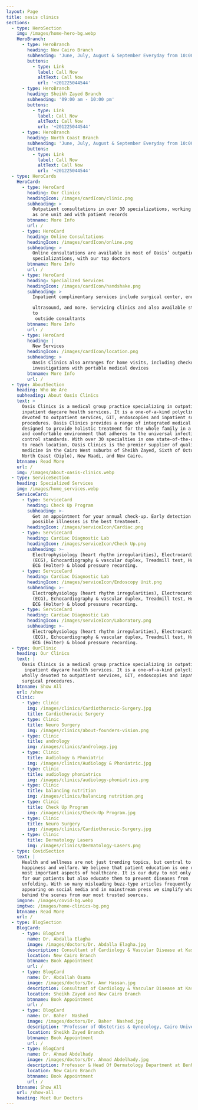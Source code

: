 ```yaml
---
layout: Page
title: oasis clinics
sections:
  - type: HeroSection
    img: /images/home-hero-bg.webp
    HeroBranch:
      - type: HeroBranch
        heading: New Cairo Branch
        subheading: 'June, July, August & September Everyday from 10:00 am to 12:00 am'
        buttons:
          - type: Link
            label: Call Now
            altText: Call Now
            url: '+201225044544'
      - type: HeroBranch
        heading: Sheikh Zayed Branch
        subheading: '09:00 am - 10:00 pm'
        buttons:
          - type: Link
            label: Call Now
            altText: Call Now
            url: '+201225044544'
      - type: HeroBranch
        heading: North Coast Branch
        subheading: 'June, July, August & September Everyday from 10:00 am to 12:00 am'
        buttons:
          - type: Link
            label: Call Now
            altText: Call Now
            url: '+201225044544'
  - type: HeroCards
    HeroCard:
      - type: HeroCard
        heading: Our Clinics
        headingIcon: /images/cardIcon/clinic.png
        subheading: >
          Outpatient consultations in over 30 specializations, working together
          as one unit and with patient records
        btnname: More Info
        url: /
      - type: HeroCard
        heading: Online Consultations
        headingIcon: /images/cardIcon/online.png
        subheading: >
          Online consultations are available in most of Oasis’ outpatient
          specializations, with our top doctors
        btnname: More Info
        url: /
      - type: HeroCard
        heading: Specialized Services
        headingIcon: /images/cardIcon/handshake.png
        subheading: >
          Inpatient complimentary services include surgical center, endoscopy, 

          ultrasound, and more. Servicing clinics and also available standalone
          to
           outside consultants
        btnname: More Info
        url: /
      - type: HeroCard
        heading: |
          New Services
        headingIcon: /images/cardIcon/location.png
        subheading: >
          Oasis Clinics also arranges for home visits, including checkups and
          investigations with portable medical devices
        btnname: More Info
        url: /
  - type: AboutSection
    heading: Who We Are
    subheading: About Oasis Clinics
    text: >
      Oasis Clinics is a medical group practice specializing in outpatient and
      inpatient daycare health services. It is a one-of-a-kind polyclinic wholly
      devoted to outpatient services, GIT, endoscopies and inpatient surgical
      procedures. Oasis Clinics provides a range of integrated medical services
      designed to provide holistic treatment for the whole family in a positive
      and comfortable environment that adheres to the universal infection
      control standards. With over 30 specialties in one state-of-the-art, easy
      to reach location, Oasis Clinics is the premier supplier of quality
      medicine in the Cairo West suburbs of Sheikh Zayed, Sixth of October, the
      North Coast (Diplo), New Maadi, and New Cairo.
    btnname: Read More
    url: /
    img: /images/about-oasis-clinics.webp
  - type: ServiceSection
    heading: Specialized Services
    img: /images/home_services.webp
    ServiceCard:
      - type: ServiceCard
        heading: Check Up Program
        subheading: >-
          Get an appointment for your annual check-up. Early detection of
          possible illnesses is the best treatment.
        headingIcon: /images/serviceIcon/Cardiac.png
      - type: ServiceCard
        heading: Cardiac Diagnostic Lab
        headingIcon: /images/serviceIcon/Check Up.png
        subheading: >-
          Electrophysiology (heart rhythm irregularities), Electrocardiography
          (ECG), Echocardiography & vascular duplex, Treadmill test, Home 24 hr
          ECG (Holter) & blood pressure recording.
      - type: ServiceCard
        heading: Cardiac Diagnostic Lab
        headingIcon: /images/serviceIcon/Endoscopy Unit.png
        subheading: >-
          Electrophysiology (heart rhythm irregularities), Electrocardiography
          (ECG), Echocardiography & vascular duplex, Treadmill test, Home 24 hr
          ECG (Holter) & blood pressure recording.
      - type: ServiceCard
        heading: Cardiac Diagnostic Lab
        headingIcon: /images/serviceIcon/Laboratory.png
        subheading: >-
          Electrophysiology (heart rhythm irregularities), Electrocardiography
          (ECG), Echocardiography & vascular duplex, Treadmill test, Home 24 hr
          ECG (Holter) & blood pressure recording.
  - type: OurClinic
    heading: Our Clinics
    text: |
      Oasis Clinics is a medical group practice specializing in outpatient and
       inpatient daycare health services. It is a one-of-a-kind polyclinic 
      wholly devoted to outpatient services, GIT, endoscopies and inpatient 
      surgical procedures.
    btnname: Show All
    url: /show
    Clinic:
      - type: Clinic
        img: /images/clinics/Cardiothoracic-Surgery.jpg
        title: Cardiothoracic Surgery
      - type: Clinic
        title: Neuro Surgery
        img: /images/clinics/about-founders-vision.png
      - type: Clinic
        title: andrology
        img: /images/clinics/andrology.jpg
      - type: Clinic
        title: Audiology & Phoniatric
        img: /images/clinics/Audiology & Phoniatric.jpg
      - type: Clinic
        title: audiology phoniatrics
        img: /images/clinics/audiology-phoniatrics.png
      - type: Clinic
        title: balancing nutrition
        img: /images/clinics/balancing nutrition.png
      - type: Clinic
        title: Check Up Program
        img: /images/clinics/Check-Up Program.jpg
      - type: Clinic
        title: Neuro Surgery
        img: /images/clinics/Cardiothoracic-Surgery.jpg
      - type: Clinic
        title: Dermatology Lasers
        img: /images/clinics/Dermatology-Lasers.png
  - type: CovidSection
    text: |
      Health and wellness are not just trending topics, but central to 
      happiness and welfare. We believe that patient education is one of the 
      most important aspects of healthcare. It is our duty to not only care 
      for our patients but also educate them to prevent diseases from 
      unfolding. With so many misleading buzz-type articles frequently 
      appearing on social media and in mainstream press we simplify what lies 
      behind the scenes from our most trusted sources.
    imgone: /images/covid-bg.webp
    imgtwo: /images/home-clinics-bg.png
    btnname: Read More
    url: /
  - type: BlogSection
    BlogCard:
      - type: BlogCard
        name: Dr. Abdalla Elagha
        image: /images/doctors/Dr. Abdalla Elagha.jpg
        description: Consultant of Cardiology & Vascular Disease at Kasr Alaini Hospital
        location: New Cairo Branch
        btnname: Book Appointment
        url: /
      - type: BlogCard
        name: Dr. Abdallah Osama
        image: /images/doctors/Dr. Amr Hassan.jpg
        description: Consultant of Cardiology & Vascular Disease at Kasr Alaini Hospital
        location: Sheikh Zayed and New Cairo Branch
        btnname: Book Appointment
        url: /
      - type: BlogCard
        name: Dr. Baher  Nashed
        image: /images/doctors/Dr. Baher  Nashed.jpg
        description: 'Professor of Obstetrics & Gynecology, Cairo University'
        location: Sheikh Zayed Branch
        btnname: Book Appointment
        url: /
      - type: BlogCard
        name: Dr. Ahmad Abdelhady
        image: /images/doctors/Dr. Ahmad Abdelhady.jpg
        description: Professor & Head Of Dermatology Department at Benha University
        location: New Cairo Branch
        btnname: Book Appointment
        url: /
    btnname: Show All
    url: /show-all
    heading: Meet Our Doctors
---
```

